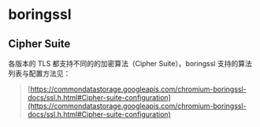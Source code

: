 # boringssl

## Cipher Suite

各版本的 TLS 都支持不同的的加密算法（Cipher Suite）。boringssl 支持的算法列表与配置方法见：
> [https://commondatastorage.googleapis.com/chromium-boringssl-docs/ssl.h.html#Cipher-suite-configuration](https://commondatastorage.googleapis.com/chromium-boringssl-docs/ssl.h.html#Cipher-suite-configuration)
